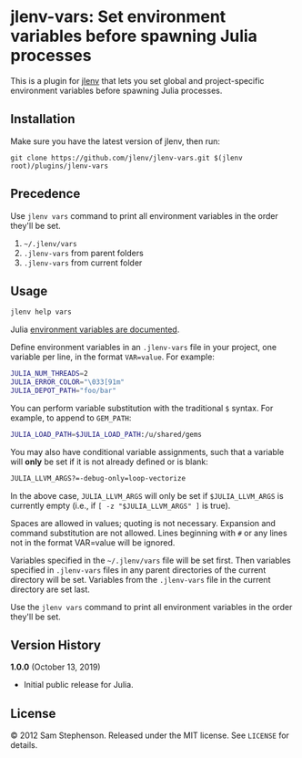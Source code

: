 # jlenv-vars: Set environment variables before spawning Julia processes

This is a plugin for [jlenv](https://github.com/jlenv/jlenv)
that lets you set global and project-specific environment variables
before spawning Julia processes.

## Installation

Make sure you have the latest version of jlenv, then run:

    git clone https://github.com/jlenv/jlenv-vars.git $(jlenv root)/plugins/jlenv-vars

## Precedence

Use `jlenv vars` command to print all environment variables in the
order they'll be set.

1. `~/.jlenv/vars`
1. `.jlenv-vars` from parent folders
1. `.jlenv-vars` from current folder

## Usage

```bash
jlenv help vars
```

Julia [environment variables are documented](https://docs.julialang.org/en/v1/manual/environment-variables/index.html).

Define environment variables in an `.jlenv-vars` file in your project,
one variable per line, in the format `VAR=value`. 
For example:

```bash
JULIA_NUM_THREADS=2
JULIA_ERROR_COLOR="\033[91m"
JULIA_DEPOT_PATH="foo/bar"
```

You can perform variable substitution with the traditional `$`
syntax. For example, to append to `GEM_PATH`:

```bash
JULIA_LOAD_PATH=$JULIA_LOAD_PATH:/u/shared/gems
```

You may also have conditional variable assignments, such that a
variable will **only** be set if it is not already defined or is blank:

```bash
JULIA_LLVM_ARGS?=-debug-only=loop-vectorize
```

In the above case, `JULIA_LLVM_ARGS` will only be set if `$JULIA_LLVM_ARGS` is
currently empty (i.e., if `[ -z "$JULIA_LLVM_ARGS" ]` is true).

Spaces are allowed in values; quoting is not necessary. Expansion and
command substitution are not allowed. Lines beginning with `#` or any
lines not in the format VAR=value will be ignored.

Variables specified in the `~/.jlenv/vars` file will be set
first. Then variables specified in `.jlenv-vars` files in any parent
directories of the current directory will be set. Variables from the
`.jlenv-vars` file in the current directory are set last.

Use the `jlenv vars` command to print all environment variables in the
order they'll be set.

## Version History

**1.0.0** (October 13, 2019)

* Initial public release for Julia.

## License

&copy; 2012 Sam Stephenson. Released under the MIT license. See
`LICENSE` for details.
